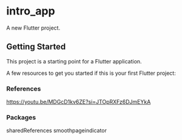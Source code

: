 # intro_app

A new Flutter project.

## Getting Started

This project is a starting point for a Flutter application.

A few resources to get you started if this is your first Flutter project:

### References
https://youtu.be/MDGcD1kv6ZE?si=JTOpRXFz6DJmEYkA

### Packages
sharedReferences
smoothpageindicator

